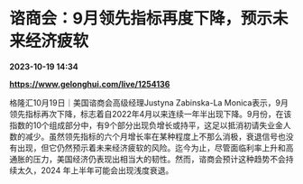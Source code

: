 # 谘商会：9月领先指标再度下降，预示未来经济疲软

**2023-10-19 14:34**

**https://www.gelonghui.com/live/1254136**

格隆汇10月19日｜美国谘商会高级经理Justyna Zabinska-La Monica表示，9月领先指标再次下降，标志着自2022年4月以来连续一年半出现下降。9月份，在该指数的10个组成部分中，有9个部分出现负增长或持平，这足以抵消初请失业金人数的减少。虽然领先指标的六个月增长率在某种程度上不那么消极，衰退信号也没有出现，但它仍然预示着未来经济疲软的风险。迄今为止，尽管面临利率上升和高通胀的压力，美国经济仍表现出相当大的韧性。然而，谘商会预计这种趋势不会持续太久，2024 年上半年可能会出现浅度衰退。